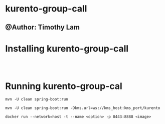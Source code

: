 kurento-group-call
==================

## @Author: Timothy Lam

Installing kurento-group-call
==================
```
```

```
```

```
```

Running kurento-group-cal
==================

```
mvn -U clean spring-boot:run
```

```
mvn -U clean spring-boot:run -Dkms.url=ws://kms_host:kms_port/kurento
```

```
docker run --network=host -t --name <option> -p 8443:8888 <image>
```